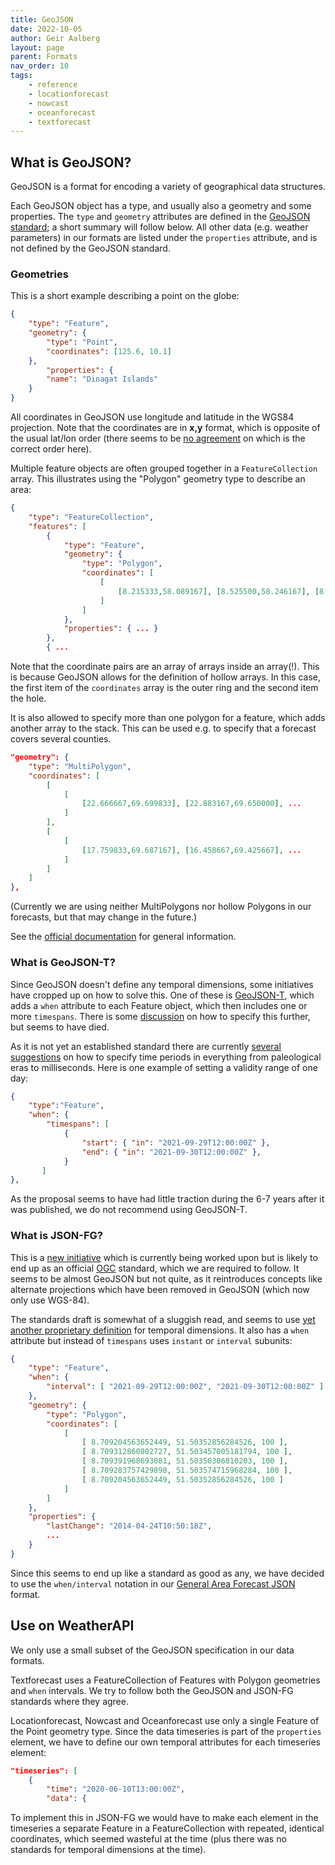 ```yaml
---
title: GeoJSON
date: 2022-10-05
author: Geir Aalberg
layout: page
parent: Formats
nav_order: 10
tags:
    - reference
    - locationforecast
    - nowcast
    - oceanforecast
    - textforecast
---
```


## What is GeoJSON?

GeoJSON is a format for encoding a variety of geographical data structures.

Each GeoJSON object has a type, and usually also a geometry and some properties.
The `type` and `geometry` attributes are defined in the
[GeoJSON standard](https://geojson.org/); a short summary will follow below.
All other data (e.g. weather parameters) in our formats are listed under the
`properties` attribute, and is not defined by the GeoJSON standard.

### Geometries

This is a short example describing a point on the globe:

```json
{
    "type": "Feature",
    "geometry": {
        "type": "Point",
        "coordinates": [125.6, 10.1]
    },
        "properties": {
        "name": "Dinagat Islands"
    }
}
```

All coordinates in GeoJSON use longitude and latitude in the WGS84 projection.
Note that the coordinates are in **x,y** format, which is opposite of the usual lat/lon order
(there seems to be [no agreement](https://macwright.com/2015/03/23/geojson-second-bite.html#position)
on which is the correct order here).

Multiple feature objects are often grouped together in a `FeatureCollection` array.
This illustrates using the "Polygon" geometry type to describe an area:

```json
{
    "type": "FeatureCollection",
    "features": [
        {
            "type": "Feature",
            "geometry": {
                "type": "Polygon",
                "coordinates": [
                    [
                        [8.215333,58.089167], [8.525500,58.246167], [8.808833,58.396500] ...
                    ]
                ]
            },
            "properties": { ... }
        },
        { ...
```

Note that the coordinate pairs are an array of arrays inside an array(!). This is
because GeoJSON allows for the definition of hollow arrays. In this case, the
first item of the `coordinates` array is the outer ring and the second item the hole.

It is also allowed to specify more than one polygon for a feature, which adds another array
to the stack. This can be used e.g. to specify that a forecast covers several counties.

```json
"geometry": {
    "type": "MultiPolygon",
    "coordinates": [
        [
            [
                [22.666667,69.699833], [22.883167,69.650000], ...
            ]
        ],
        [
            [
                [17.759833,69.687167], [16.458667,69.425667], ...
            ]
        ]
    ]
},
```

(Currently we are using neither MultiPolygons nor hollow Polygons in our forecasts,
but that may change in the future.)

See the [official documentation](https://geojson.org/) for general information.

### What is GeoJSON-T?

Since GeoJSON doesn't define any temporal dimensions, some initiatives have cropped
up on how to solve this. One of these is [GeoJSON-T](https://github.com/kgeographer/geojson-t),
which adds a `when` attribute to each Feature object, which then includes one or more
`timespans`. There is some [discussion](https://github.com/kgeographer/geojson-t/issues/3)
on how to specify this further, but seems to have died.

As it is not yet an established standard there are currently [several
suggestions](http://kgeographer.org/geojson-t-adding-time-to-geojson/)
on how to specify time periods in everything from paleological eras to milliseconds.
Here is one example of setting a validity range of one day:

```json
{
    "type":"Feature",
    "when": {
        "timespans": [
            {
                "start": { "in": "2021-09-29T12:00:00Z" },
                "end": { "in": "2021-09-30T12:00:00Z" },
            }
       ]
},
```

As the proposal seems to have had little traction during the 6-7 years after it
was published, we do not recommend using GeoJSON-T.

### What is JSON-FG?

This is a [new initiative](http://docs.opengeospatial.org/per/21-017r1.html#toc31)
which is currently being worked upon but is likely to end up as an official
[OGC](https://www.osgeo.org/) standard, which we are required to follow. It seems to
be almost GeoJSON but not quite, as it reintroduces concepts like alternate
projections which have been removed in GeoJSON (which now only use WGS-84).

The standards draft is somewhat of a sluggish read, and seems to use [yet another
proprietary definition](http://docs.opengeospatial.org/per/21-017r1.html#toc23)
for temporal dimensions. It also has a `when` attribute but instead of
`timespans` uses `instant` or `interval` subunits:

```json
{
    "type": "Feature",
    "when": {
        "interval": [ "2021-09-29T12:00:00Z", "2021-09-30T12:00:00Z" ]
    },
    "geometry": {
        "type": "Polygon",
        "coordinates": [
            [
                [ 8.709204563652449, 51.50352856284526, 100 ],
                [ 8.709312860802727, 51.503457005181794, 100 ],
                [ 8.709391968693081, 51.50350306810203, 100 ],
                [ 8.709283757429898, 51.503574715968284, 100 ],
                [ 8.709204563652449, 51.50352856284526, 100 ]
            ]
        ]
    },
    "properties": {
        "lastChange": "2014-04-24T10:50:18Z",
        ...
    }
}
```

Since this seems to end up like a standard as good as any, we have decided to use
the `when/interval` notation in our [General Area Forecast JSON](./AreaForecastJSON) format.

## Use on WeatherAPI

We only use a small subset of the GeoJSON specification in our data formats.

Textforecast uses a FeatureCollection of Features with Polygon geometries and `when` intervals.
We try to follow both the GeoJSON and JSON-FG standards where they agree.

Locationforecast, Nowcast and Oceanforecast use only a single Feature of the Point geometry type.
Since the data timeseries is part of the `properties` element, we have to define our own
temporal attributes for each timeseries element:

```json
"timeseries": [
    {
        "time": "2020-06-10T13:00:00Z",
        "data": {
```

To implement this in JSON-FG we would have to make each element in the timeseries a
separate Feature in a FeatureCollection with repeated, identical coordinates, which
seemed wasteful at the time (plus there was no standards for temporal dimensions at
the time).
